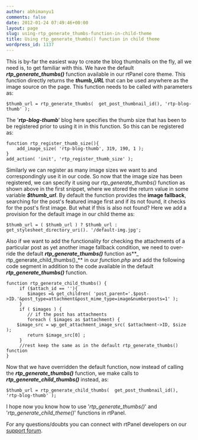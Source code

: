 ```yaml
---
author: abhimanyu1
comments: false
date: 2012-01-24 07:49:46+00:00
layout: page
slug: using-rtp_generate_thumbs-function-in-child-theme
title: Using rtp_generate_thumbs() function in child theme
wordpress_id: 1137
---
```


This is by-far the easiest way to create the blog thumbnails on the fly, all we need is, to get familiar with this. We have the default **_rtp_generate_thumbs()_** function available in our rtPanel core theme. This function directly returns the **_thumb_URL_** that can be used anywhere as the image source on the page. This function needs to be called with parameters as:

    
    $thumb_url = rtp_generate_thumbs(  get_post_thumbnail_id(), 'rtp-blog-thumb' );


The '**_rtp-blog-thumb_**' blog here specifies the thumb size that has been to be registered prior to using it in in this function. So this can be registered as:

    
    function rtp_register_thumb_size(){
        add_image_size( 'rtp-blog-thumb', 319, 190, 1 );
    }
    add_action( 'init', 'rtp_register_thumb_size' );


Similarly we can register as many image sizes we want to and correspondingly use it in our code. So now that the image size has been registered, we can specify it using our _rtp_generate_thumbs()_ function as shown above in the first snippet, where we stored the return value in some variable **_$thumb_url_**.
By default the function provides the **image fallback**, searching for the post's featured image first and if its not found, it checks for the post's first image. But what if this is also not found? Here we add a provision for the default image in our child theme as:

    
    $thumb_url = ( $thumb_url ) ? $thumb_url : get_stylesheet_directory_uri(). '/default-img.jpg';


Also if we want to add the functionality for checking the attachments of a particular post as yet another image fallback condition, we need to over-ride the default **_rtp_generate_thumbs()_** function as**_ rtp_generate_child_thumbs()_** in our _function.php_ and add the following code segment in addition to the code available in the default **_rtp_generate_thumbs()_** function.

    
    function rtp_generate_child_thumbs() {
         if ($attach_id == ''){
            $images =& get_children( 'post_parent='.$post->ID.'&post_type=attachment&post_mime_type=image&numberposts=1' );
         }
         if ( $images ) {
            // if the post has attachments
            foreach ( $images as $attachment) {
    	$image_src = wp_get_attachment_image_src( $attachment->ID, $size );
            return $image_src[0] ;
         }
         //rest keep the same as in the default rtp_generate_thumbs() function
    }


Now that we have overridden the default function, now instead of calling the **_rtp_generate_thumbs()_** function, we make calls to **_rtp_generate_child_thumbs()_** instead, as:

    
    $thumb_url = rtp_generate_child_thumbs(  get_post_thumbnail_id(), 'rtp-blog-thumb' );


I hope now you know how to use '_rtp_generate_thumbs()_' and '_rtp_generate_child_theme()_' functions in rtPanel.

For any questions/doubts you can connect with rtPanel developers on our [support forum](https://rtcamp.com/support/forum/rtpanel/forum/user/).
